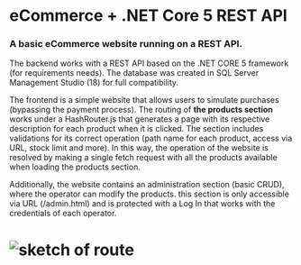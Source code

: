 # eCommerce + .NET Core 5 REST API

### A basic eCommerce website running on a REST API.

The backend works with a REST API based on the .NET CORE 5 framework (for requirements needs). The database was created in SQL Server Management Studio (18) for full compatibility.

The frontend is a simple website that allows users to simulate purchases (bypassing the payment process). The routing of **the products section** works under a HashRouter.js that generates a page with its respective description for each product when it is clicked. The section includes validations for its correct operation (path name for each product, access via URL, stock limit and more). In this way, the operation of the website is resolved by making a single fetch request with all the products available when loading the products section.

Additionally, the website contains an administration section (basic CRUD), where the operator can modify the products. this section is only accessible via URL (/admin.html) and is protected with a Log In that works with the credentials of each operator.

# ![sketch of route](https://raw.githubusercontent.com/vicente-astorga/ecommerce-net-api/master/route.png)

